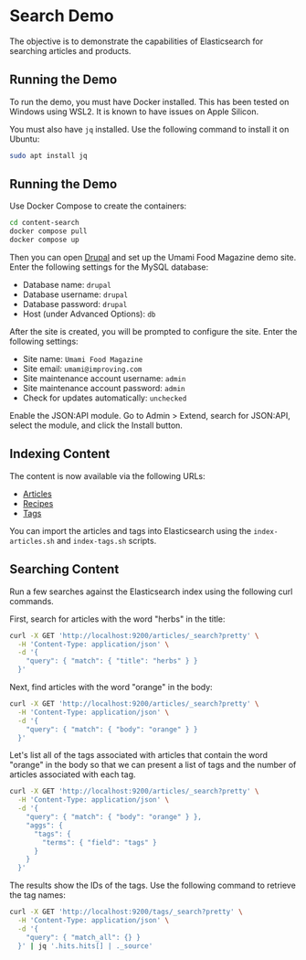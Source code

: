 # Search Demo

The objective is to demonstrate the capabilities of Elasticsearch for searching articles and products.

## Running the Demo

To run the demo, you must have Docker installed. This has been tested on Windows using WSL2. It is known to have issues on Apple Silicon.

You must also have `jq` installed. Use the following command to install it on Ubuntu:

```bash
sudo apt install jq
```

## Running the Demo

Use Docker Compose to create the containers:

```bash
cd content-search
docker compose pull
docker compose up
```

Then you can open [Drupal](http://localhost:8080/) and set up the Umami Food Magazine demo site. Enter the following settings for the MySQL database:

- Database name: `drupal`
- Database username: `drupal`
- Database password: `drupal`
- Host (under Advanced Options): `db`

After the site is created, you will be prompted to configure the site. Enter the following settings:

- Site name: `Umami Food Magazine`
- Site email: `umami@improving.com`
- Site maintenance account username: `admin`
- Site maintenance account password: `admin`
- Check for updates automatically: `unchecked`

Enable the JSON:API module. Go to Admin > Extend, search for JSON:API, select the module, and click the Install button.

## Indexing Content

The content is now available via the following URLs:

- [Articles](http://localhost:8080/en/jsonapi/node/article)
- [Recipes](http://localhost:8080/en/jsonapi/node/recipe)
- [Tags](http://localhost:8080/en/jsonapi/taxonomy_term/tags)

You can import the articles and tags into Elasticsearch using the `index-articles.sh` and `index-tags.sh` scripts.

## Searching Content

Run a few searches against the Elasticsearch index using the following curl commands.

First, search for articles with the word "herbs" in the title:

```bash
curl -X GET 'http://localhost:9200/articles/_search?pretty' \
  -H 'Content-Type: application/json' \
  -d '{
    "query": { "match": { "title": "herbs" } }
  }'
```

Next, find articles with the word "orange" in the body:

```bash
curl -X GET 'http://localhost:9200/articles/_search?pretty' \
  -H 'Content-Type: application/json' \
  -d '{
    "query": { "match": { "body": "orange" } }
  }'
```

Let's list all of the tags associated with articles that contain the word "orange" in the body so that we can present a list of tags and the number of articles associated with each tag.

```bash
curl -X GET 'http://localhost:9200/articles/_search?pretty' \
  -H 'Content-Type: application/json' \
  -d '{
    "query": { "match": { "body": "orange" } },
    "aggs": {
      "tags": {
        "terms": { "field": "tags" }
      }
    }
  }'
```

The results show the IDs of the tags. Use the following command to retrieve the tag names:

```bash
curl -X GET 'http://localhost:9200/tags/_search?pretty' \
  -H 'Content-Type: application/json' \
  -d '{
    "query": { "match_all": {} }
  }' | jq '.hits.hits[] | ._source'
```
